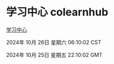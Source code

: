 # 学习中心 colearnhub
[学习中心](http://219.139.197.74:56308/colearnhub/)

2024年 10月 26日 星期六 06:10:02 CST

2024年 10月 25日 星期五 22:10:02 GMT
